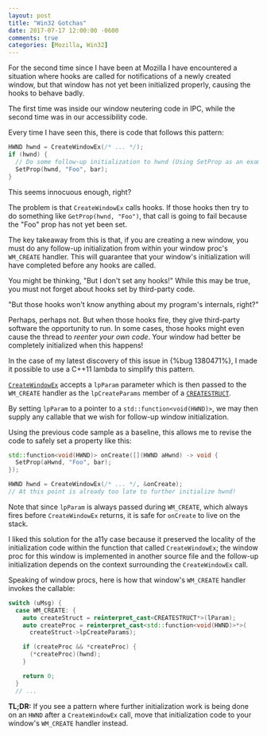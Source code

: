 ```yaml
---
layout: post
title: "Win32 Gotchas"
date: 2017-07-17 12:00:00 -0600
comments: true
categories: [Mozilla, Win32]
---
```

For the second time since I have been at Mozilla I have encountered a situation 
where hooks are called for notifications of a newly created window, but that 
window has not yet been initialized properly, causing the hooks to behave badly.

The first time was inside our window neutering code in IPC, while the second 
time was in our accessibility code.

Every time I have seen this, there is code that follows this pattern:

``` c++
HWND hwnd = CreateWindowEx(/* ... */);
if (hwnd) {
  // Do some follow-up initialization to hwnd (Using SetProp as an example):
  SetProp(hwnd, "Foo", bar);
}
```

This seems innocuous enough, right?

The problem is that `CreateWindowEx` calls hooks. If those hooks then try to do
something like `GetProp(hwnd, "Foo")`, that call is going to fail because the 
"Foo" prop has not yet been set.

The key takeaway from this is that, if you are creating a new window, you must 
do any follow-up initialization from within your window proc's `WM_CREATE` 
handler. This will guarantee that your window's initialization will have 
completed before any hooks are called.

You might be thinking, "But I don't set any hooks!" While this may be true, you 
must not forget about hooks set by third-party code.

"But those hooks won't know anything about my program's internals, right?"

Perhaps, perhaps not. But when those hooks fire, they give third-party software 
the opportunity to run. In some cases, those hooks might even cause the thread 
to *reenter your own code*. Your window had better be completely initialized 
when this happens!

In the case of my latest discovery of this issue in {%bug 1380471%}, I made it 
possible to use a C++11 lambda to simplify this pattern.

[`CreateWindowEx`](https://msdn.microsoft.com/en-us/library/windows/desktop/ms632680.aspx) 
accepts a `lpParam` parameter which is then passed to the `WM_CREATE` handler 
as the `lpCreateParams` member of a [`CREATESTRUCT`](https://msdn.microsoft.com/en-us/library/windows/desktop/ms632603.aspx).

By setting `lpParam` to a pointer to a `std::function<void(HWND)>`, we may then 
supply any callable that we wish for follow-up window initialization.

Using the previous code sample as a baseline, this allows me to revise the code 
to safely set a property like this:

``` c++
std::function<void(HWND)> onCreate([](HWND aHwnd) -> void {
  SetProp(aHwnd, "Foo", bar);
});

HWND hwnd = CreateWindowEx(/* ... */, &onCreate);
// At this point is already too late to further initialize hwnd!
```

Note that since `lpParam` is always passed during `WM_CREATE`, which always fires 
before `CreateWindowEx` returns, it is safe for `onCreate` to live on the stack.

I liked this solution for the a11y case because it preserved the locality of 
the initialization code within the function that called `CreateWindowEx`; the 
window proc for this window is implemented in another source file and the 
follow-up initialization depends on the context surrounding the `CreateWindowEx` 
call.

Speaking of window procs, here is how that window's `WM_CREATE` handler invokes 
the callable:

``` c++
switch (uMsg) {
  case WM_CREATE: {
    auto createStruct = reinterpret_cast<CREATESTRUCT*>(lParam);
    auto createProc = reinterpret_cast<std::function<void(HWND)>*>(
      createStruct->lpCreateParams);

    if (createProc && *createProc) {
      (*createProc)(hwnd);
    }

    return 0;
  }
  // ...
```

**TL;DR:** If you see a pattern where further initialization work is being done 
on an `HWND` after a `CreateWindowEx` call, move that initialization code to your 
window's `WM_CREATE` handler instead.


